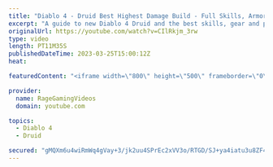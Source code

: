 ```yaml
---
title: "Diablo 4 - Druid Best Highest Damage Build - Full Skills, Armor & Weapons Guide - Tips & Tricks!"
excerpt: "A guide to new Diablo 4 Druid and the best skills, gear and playstyle! Enjoy! Support us on Patreon: http://bit.ly/1FUac4S Hunters ..."
originalUrl: https://youtube.com/watch?v=CIlRkjm_3rw
type: video
length: PT11M35S
publishedDateTime: 2023-03-25T15:00:12Z
heat: 

featuredContent: "<iframe width=\"800\" height=\"500\" frameborder=\"0\" src=\"https://www.youtube.com/embed/CIlRkjm_3rw\" allow=\"accelerometer; autoplay; encrypted-media; gyroscope; picture-in-picture\" allowfullscreen></iframe>"

provider:
  name: RageGamingVideos
  domain: youtube.com

topics:
  - Diablo 4
  - Druid

secured: "gMQXm6u4wiRmWq4gVay+3/jk2uu4SPrEc2xVV3o/RTGD/SJ+ya4iatu3u8ZF4gtScBE+DgZl/IxJp3RuTI1RsAqMlJetdETWfEFovuZIjFwdlU8Lh4TlJCSkddgJkU/pqIrlWea23JFoSqHRibHVxSqvXaWcfLCeU8oTXe7SwQq89CD44UpCGOkahQ8enZqNUi9k6wR5dBqFhjjik7C/Hozz1tEOU1b9/lODJzTmjHqPcoBps0kxm4w4llY81v1U+IPjSME15TQrDFUqPjkcxQFsCnNlPp+C7gc4nsbqV7cv8HN36r2QzeZ/zzThLf/2EvTwqwabXDiCoYiW1q1oSs9qLCHnxei8KUmerfj3QNrGgxZRv4go3tzc0Bok2N76Mry63u8vCE5GRH+lmkV+OVXuWO9SHwRXcTm3VxDtVQI=;V0SpYQI2tUNiB2qLUflQ0w=="
---
```


